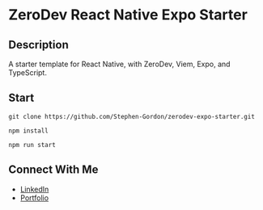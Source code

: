 ﻿# ZeroDev React Native Expo Starter

## Description

A starter template for React Native, with ZeroDev, Viem, Expo, and TypeScript.

## Start

`git clone https://github.com/Stephen-Gordon/zerodev-expo-starter.git`

`npm install`

`npm run start`

## Connect With Me

- [LinkedIn](https://www.linkedin.com/in/ste-gordon/)
- [Portfolio](https://www.stephengordon.ie)

